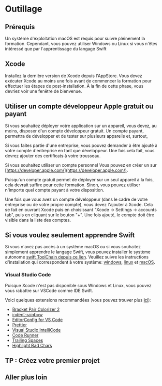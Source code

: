 # Outillage

## Prérequis

Un système d'exploitation macOS est requis pour suivre pleinement la formation. Cependant, vous pouvez utiliser Windows ou Linux si vous n'êtes intéressé que par l'apprentissage du langage Swift

## Xcode

Installez la dernière version de Xcode depuis l'AppStore. 
Vous devez exécuter Xcode au moins une fois avant de commencer la formation pour effectuer les étapes de post-installation. 
À la fin de cette phase, vous devriez voir une fenêtre de bienvenue.

## Utiliser un compte développeur Apple gratuit ou payant

Si vous souhaitez déployer votre application sur un appareil, vous devez, au moins, disposer d'un compte développeur gratuit. Un compte payant, permettra de développer et de tester sur plusieurs appareils et, surtout,

Si vous faites partie d'une entreprise, vous pouvez demander à être ajouté à votre compte d'entreprise en tant que développeur. Une fois cela fait, vous devrez ajouter des certificats à votre trousseau.

Si vous souhaitez utiliser un compte personnel Vous pouvez en créer un sur [https://developer.apple.com/](https://developer.apple.com/).

Puisqu'un compte gratuit permet de déployer sur un seul appareil à la fois, cela devrait suffire pour cette formation. Sinon, vous pouvez utiliser n'importe quel compte payant à votre disposition.

Une fois que vous avez un compte développeur (dans le cadre de votre entreprise ou de votre propre compte), vous devez l'ajouter à Xcode.
Cela se fait en ouvrant Xcode puis en choisissant "Xcode -> Settings -> accounts tab", puis en cliquant sur le bouton "+".
Une fois ajouté, le compte doit être visible dans la liste des comptes.

## Si vous voulez seulement apprendre Swift

Si vous n'avez pas accès à un système macOS ou si vous souhaitez simplement apprendre le langage Swift, vous pouvez installer le système autonome [swift ToolChain depuis ce lien](https://swift.org/download/).
Veuillez suivre les instructions d'installation qui correspondent à votre système: [windows](https://swift.org/download/#windows), [linux](https://swift.org/download/#linux) et [macOS](https://swift.org/download/#Installation).

### Visual Studio Code

Puisque Xcode n'est pas disponible sous Windows et Linux, vous pouvez vous rabattre sur VSCode comme IDE Swift.

Voici quelques extensions recommandées (vous pouvez trouver plus [ici](https://github.com/yostane/useful-vscode-extensions)):

- [Bracket Pair Colorizer 2](https://marketplace.visualstudio.com/items?itemName=CoenraadS.bracket-pair-colorizer-2)
- [indent-rainbow](https://marketplace.visualstudio.com/items?itemName=oderwat.indent-rainbow)
- [EditorConfig for VS Code](https://marketplace.visualstudio.com/items?itemName=EditorConfig.EditorConfig)
- [Prettier](https://marketplace.visualstudio.com/items?itemName=esbenp.prettier-vscode)
- [Visual Studio IntelliCode](https://marketplace.visualstudio.com/items?itemName=VisualStudioExptTeam.vscodeintellicode)
- [Code Runner](https://marketplace.visualstudio.com/items?itemName=formulahendry.code-runner)
- [Trailing Spaces](https://marketplace.visualstudio.com/items?itemName=shardulm94.trailing-spaces)
- [Highlight Bad Chars](https://marketplace.visualstudio.com/items?itemName=wengerk.highlight-bad-chars)

## TP : Créez votre premier projet

## Aller plus loin